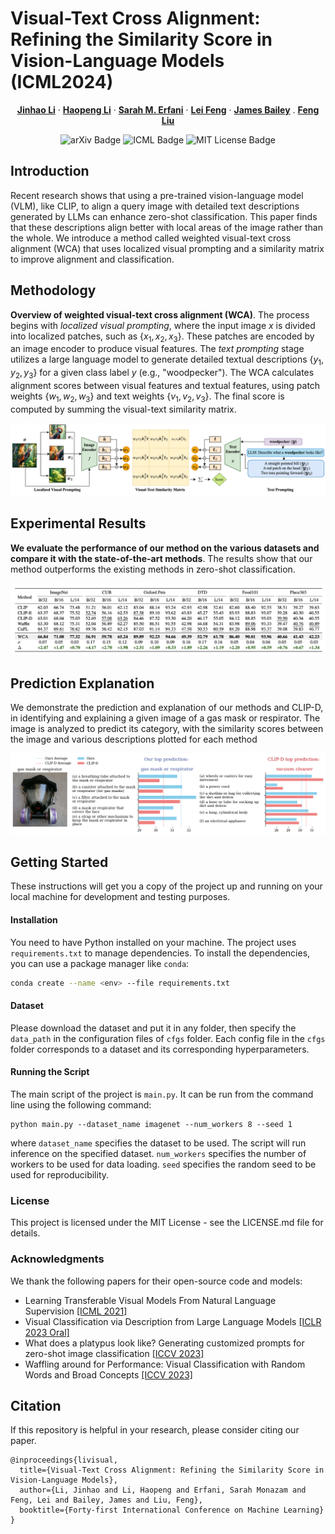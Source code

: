 # Visual-Text Cross Alignment: Refining the Similarity Score in Vision-Language Models (ICML2024)

<p align="center">
  <p align="center" margin-bottom="0px">
    <a href="https://jinhaolee.github.io/JinhaoLee/"><strong>Jinhao Li</strong></a>
    ·
    <a href="https://hoplee6.github.io/"><strong>Haopeng Li</strong></a>
    ·
    <a href="https://people.eng.unimelb.edu.au/smonazam/"><strong>Sarah M. Erfani</strong></a>
    ·
    <a href="https://lfeng1995.github.io/"><strong>Lei Feng</strong></a>
    ·
    <a href="https://people.eng.unimelb.edu.au/baileyj/"><strong>James Bailey</strong></a>
    .
    <a href="https://fengliu90.github.io/"><strong>Feng Liu</strong></a></p>
    <p align="center">
    <a href="https://arxiv.org/abs/2406.02915" style="text-decoration:none;">
      <img src="https://img.shields.io/badge/arXiv-1234.56789-b31b1b.svg" alt="arXiv Badge">
    </a>
    <a href="https://icml.cc/virtual/2024/poster/34359" style="text-decoration:none;">
      <img src="https://img.shields.io/badge/Pub-ICML'24-blue" alt="ICML Badge">
    </a>
    <a href="https://opensource.org/licenses/MIT" style="text-decoration:none;">
      <img src="https://img.shields.io/badge/License-MIT-yellow.svg" alt="MIT License Badge">
    </a>
  </p>
</p>

## Introduction
Recent research shows that using a pre-trained vision-language model (VLM), like CLIP, to align a query image with detailed text descriptions generated by LLMs can enhance zero-shot classification. This paper finds that these descriptions align better with local areas of the image rather than the whole. We introduce a method called weighted visual-text cross alignment (WCA) that uses localized visual prompting and a similarity matrix to improve alignment and classification.

## Methodology
**Overview of weighted visual-text cross alignment (WCA)**. The process begins with *localized visual prompting*, where the input image $x$ is divided into localized patches, such as $\{x_1, x_2, x_3\}$. These patches are encoded by an image encoder to produce visual features. The *text prompting* stage utilizes a large language model to generate detailed textual descriptions $\{y_1, y_2, y_3\}$ for a given class label $y$ (e.g., "woodpecker"). The WCA calculates alignment scores between visual features and textual features, using patch weights $\{w_1, w_2, w_3\}$ and text weights $\{v_1, v_2, v_3\}$. The final score is computed by summing the visual-text similarity matrix.

![](images/methodology.png)

## Experimental Results
**We evaluate the performance of our method on the various datasets and compare it with the state-of-the-art methods**. The results show that our method outperforms the existing methods in zero-shot classification.

![](images/results.png)

## Prediction Explanation 
We demonstrate the prediction and explanation of our methods and CLIP-D, in identifying and explaining a given image of a gas mask or respirator. The image is analyzed to predict its category, with the similarity scores between the image and various descriptions plotted for each method

![](images/example.png)

## Getting Started

These instructions will get you a copy of the project up and running on your local machine for development and testing purposes.

#### Installation

You need to have Python installed on your machine. The project uses `requirements.txt` to manage dependencies. To install the dependencies, you can use a package manager like `conda`:

```bash
conda create --name <env> --file requirements.txt
```

#### Dataset
Please download the dataset and put it in any folder, then specify the `data_path` in the configuration files of `cfgs` folder. Each config file in the `cfgs` folder corresponds to a dataset and its corresponding hyperparameters.

#### Running the Script

The main script of the project is `main.py`. It can be run from the command line using the following command:
```
python main.py --dataset_name imagenet --num_workers 8 --seed 1
```
where `dataset_name` specifies the dataset to be used. The script will run inference on the specified dataset. `num_workers` specifies the number of workers to be used for data loading. `seed` specifies the random seed to be used for reproducibility.

### License

This project is licensed under the MIT License - see the LICENSE.md file for details.

### Acknowledgments

We thank the following papers for their open-source code and models:
- Learning Transferable Visual Models From Natural Language Supervision [[ICML 2021]](https://github.dev/openai/CLIP)  
- Visual Classification via Description from Large Language Models [[ICLR 2023 Oral]](https://github.com/sachit-menon/classify_by_description_release)
- What does a platypus look like? Generating customized prompts for zero-shot image classification [[ICCV 2023]](https://github.com/sarahpratt/CuPL)
- Waffling around for Performance: Visual Classification with Random Words and Broad Concepts [[ICCV 2023]](https://github.com/ExplainableML/WaffleCLIP)

## Citation

If this repository is helpful in your research, please consider citing our paper.
```
@inproceedings{livisual,
  title={Visual-Text Cross Alignment: Refining the Similarity Score in Vision-Language Models},
  author={Li, Jinhao and Li, Haopeng and Erfani, Sarah Monazam and Feng, Lei and Bailey, James and Liu, Feng},
  booktitle={Forty-first International Conference on Machine Learning}
}
```